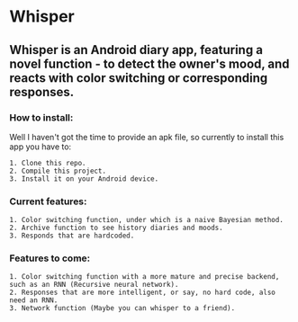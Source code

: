 # Whisper
## Whisper is an Android diary app, featuring a novel function - to detect the owner's mood, and reacts with color switching or corresponding responses.

### How to install:
Well I haven't got the time to provide an apk file, so currently to install this app you have to:
    
    1. Clone this repo.
    2. Compile this project.
    3. Install it on your Android device.

### Current features:
    
    1. Color switching function, under which is a naive Bayesian method.
    2. Archive function to see history diaries and moods.
    3. Responds that are hardcoded.
    
### Features to come:
    
    1. Color switching function with a more mature and precise backend, such as an RNN (Recursive neural network).
    2. Responses that are more intelligent, or say, no hard code, also need an RNN.
    3. Network function (Maybe you can whisper to a friend).
